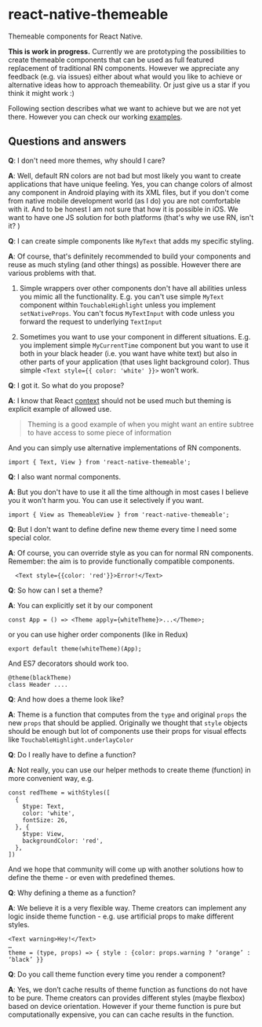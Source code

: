 # react-native-themeable
Themeable components for React Native.

**This is work in progress.** Currently we are prototyping the possibilities to create themeable components that can be used as full featured replacement of traditional RN components.
However we appreciate any feedback (e.g. via issues) either about what would you like to achieve or alternative ideas how to approach themeability. Or just give us a star if you think it might work :)

Following section describes what we want to achieve but we are not yet there. However you can check our working [examples](examples/src/).

## Questions and answers

**Q**: I don't need more themes, why should I care?

**A**: Well, default RN colors are not bad but most likely you want to create applications that have unique feeling. Yes, you can change colors of almost any component in Android playing with its XML files, but if you don't come from native mobile development world (as I do) you are not comfortable with it. And to be honest I am not sure that how it is possible in iOS. We want to have one JS solution for both platforms (that's why we use RN, isn't it? )


**Q**: I can create simple components like `MyText` that adds my specific styling.

**A**: Of course, that's definitely recommended to build your components and reuse as much styling (and other things) as possible. However there are various problems with that.

1. Simple wrappers over other components don't have all abilities unless you mimic all the functionality. E.g. you can't use simple `MyText` component within `TouchableHighlight` unless you implement `setNativeProps`. You can't focus `MyTextInput` with code unless you forward the request to underlying `TextInput`

2. Sometimes you want to use your component in different situations. E.g. you implement simple `MyCurrentTime` component but you want to use it both in your black header (i.e. you want have white text) but also in other parts of your application (that uses light background color). Thus simple `<Text style={{ color: 'white' }}>` won't work.


**Q**: I got it. So what do you propose?

**A**: I know that React [context](https://facebook.github.io/react/docs/context.html) should not be used much but theming is explicit example of allowed use.

> Theming is a good example of when you might want an entire subtree to have access to some piece of information

And you can simply use alternative implementations of RN components.

```
import { Text, View } from 'react-native-themeable';
```


**Q**: I also want normal components.

**A**: But you don't have to use it all the time although in most cases I believe you it won't harm you. You can use it selectively if you want.

```
import { View as ThemeableView } from 'react-native-themeable';
```


**Q**: But I don't want to define define new theme every time I need some special color.

**A**: Of course, you can override style as you can for normal RN components. Remember: the aim is to provide functionally compatible components.

```
  <Text style={{color: 'red'}}>Error!</Text>
```


**Q**: So how can I set a theme?

**A**: You can explicitly set it by our component

```
const App = () => <Theme apply={whiteTheme}>...</Theme>;
```

or you can use higher order components (like in Redux)

```
export default theme(whiteTheme)(App);
```

And ES7 decorators should work too.

```
@theme(blackTheme)
class Header ....
```


**Q**: And how does a theme look like?

**A**: Theme is a function that computes from the `type` and original `props` the new `props` that should be applied.
Originally we thought that `style` objects should be enough but lot of components use their props for visual effects like `TouchableHighlight.underlayColor`


**Q**: Do I really have to define a function?

**A**: Not really, you can use our helper methods to create theme (function) in more convenient way, e.g.

```
const redTheme = withStyles([
  {
    $type: Text,
    color: 'white',
    fontSize: 26,
  }, {
    $type: View,
    backgroundColor: 'red',
  },
])
```

And we hope that community will come up with another solutions how to define the theme - or even with predefined themes.


**Q**: Why defining a theme as a function?

**A**: We believe it is a very flexible way. Theme creators can implement any logic inside theme function - e.g. use artificial props to make different styles.
```
<Text warning>Hey!</Text>
…
theme = (type, props) => { style : {color: props.warning ? ‘orange’ : ‘black’ }}
```

**Q**: Do you call theme function every time you render a component?

**A**: Yes, we don’t cache results of theme function as functions do not have to be pure. Theme creators can provides different styles (maybe flexbox) based on device orientation. However if your theme function is pure but computationally expensive, you can can cache results in the function.
